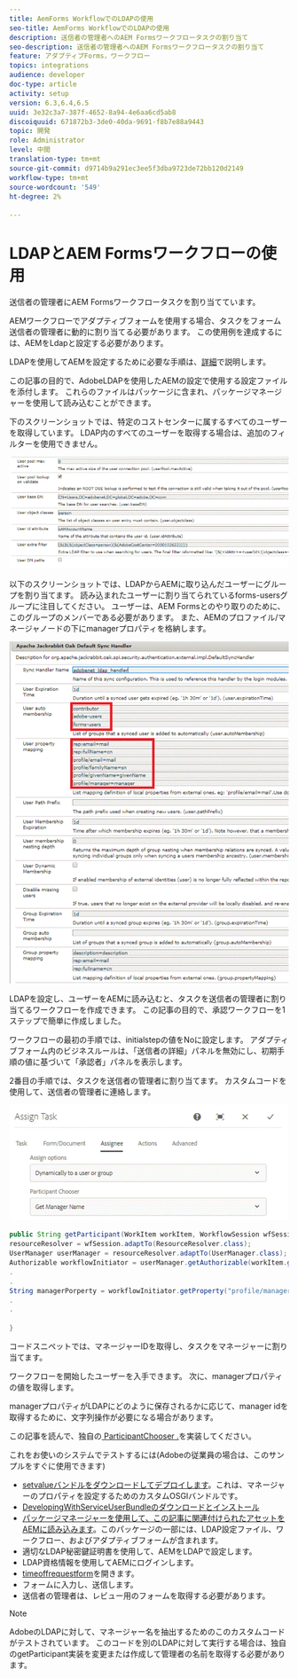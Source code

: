 ```yaml
---
title: AemForms WorkflowでのLDAPの使用
seo-title: AemForms WorkflowでのLDAPの使用
description: 送信者の管理者へのAEM Formsワークフロータスクの割り当て
seo-description: 送信者の管理者へのAEM Formsワークフロータスクの割り当て
feature: アダプティブForms，ワークフロー
topics: integrations
audience: developer
doc-type: article
activity: setup
version: 6.3,6.4,6.5
uuid: 3e32c3a7-387f-4652-8a94-4e6aa6cd5ab8
discoiquuid: 671872b3-3de0-40da-9691-f8b7e88a9443
topic: 開発
role: Administrator
level: 中間
translation-type: tm+mt
source-git-commit: d9714b9a291ec3ee5f3dba9723de72bb120d2149
workflow-type: tm+mt
source-wordcount: '549'
ht-degree: 2%

---
```



# LDAPとAEM Formsワークフローの使用

送信者の管理者にAEM Formsワークフロータスクを割り当てています。

AEMワークフローでアダプティブフォームを使用する場合、タスクをフォーム送信者の管理者に動的に割り当てる必要があります。 この使用例を達成するには、AEMをLdapと設定する必要があります。

LDAPを使用してAEMを設定するために必要な手順は、[詳細](https://helpx.adobe.com/experience-manager/6-5/sites/administering/using/ldap-config.html)で説明します。

この記事の目的で、AdobeLDAPを使用したAEMの設定で使用する設定ファイルを添付します。 これらのファイルはパッケージに含まれ、パッケージマネージャーを使用して読み込むことができます。

下のスクリーンショットでは、特定のコストセンターに属するすべてのユーザーを取得しています。 LDAP内のすべてのユーザーを取得する場合は、追加のフィルターを使用できません。

![LDAP の設定](assets/costcenterldap.gif)

以下のスクリーンショットでは、LDAPからAEMに取り込んだユーザーにグループを割り当てます。 読み込まれたユーザーに割り当てられているforms-usersグループに注目してください。 ユーザーは、AEM Formsとのやり取りのために、このグループのメンバーである必要があります。 また、AEMのプロファイル/マネージャノードの下にmanagerプロパティを格納します。

![シンチャンドラー](assets/synchandler.gif)

LDAPを設定し、ユーザーをAEMに読み込むと、タスクを送信者の管理者に割り当てるワークフローを作成できます。 この記事の目的で、承認ワークフローを1ステップで簡単に作成しました。

ワークフローの最初の手順では、initialstepの値をNoに設定します。 アダプティブフォーム内のビジネスルールは、「送信者の詳細」パネルを無効にし、初期手順の値に基づいて「承認者」パネルを表示します。

2番目の手順では、タスクを送信者の管理者に割り当てます。 カスタムコードを使用して、送信者の管理者に連絡します。

![Assign Task](assets/assigntask.gif)

```java
public String getParticipant(WorkItem workItem, WorkflowSession wfSession, MetaDataMap arg2) throws WorkflowException{
resourceResolver = wfSession.adaptTo(ResourceResolver.class);
UserManager userManager = resourceResolver.adaptTo(UserManager.class);
Authorizable workflowInitiator = userManager.getAuthorizable(workItem.getWorkflow().getInitiator());
.
.
String managerPorperty = workflowInitiator.getProperty("profile/manager")[0].getString();
.
.

}
```

コードスニペットでは、マネージャーIDを取得し、タスクをマネージャーに割り当てます。

ワークフローを開始したユーザーを入手できます。 次に、managerプロパティの値を取得します。

managerプロパティがLDAPにどのように保存されるかに応じて、manager idを取得するために、文字列操作が必要になる場合があります。

この記事を読んで、独自の[ ParticipantChooser .](https://helpx.adobe.com/jp/experience-manager/using/dynamic-steps.html)を実装してください。

これをお使いのシステムでテストするには(Adobeの従業員の場合は、このサンプルをすぐに使用できます)

* [setvalueバンドルをダウンロードしてデプロイします](/help/forms/assets/common-osgi-bundles/SetValueApp.core-1.0-SNAPSHOT.jar)。これは、マネージャーのプロパティを設定するためのカスタムOSGIバンドルです。
* [DevelopingWithServiceUserBundleのダウンロードとインストール](/help/forms/assets/common-osgi-bundles/DevelopingWithServiceUser.jar)
* [パッケージマネージャーを使用して、この記事に関連付けられたアセットをAEMに読み込みます](assets/aem-forms-ldap.zip)。このパッケージの一部には、LDAP設定ファイル、ワークフロー、およびアダプティブフォームが含まれます。
* 適切なLDAP秘密鍵証明書を使用して、AEMをLDAPで設定します。
* LDAP資格情報を使用してAEMにログインします。
* [timeoffrequestform](http://localhost:4502/content/dam/formsanddocuments/helpx/timeoffrequestform/jcr:content?wcmmode=disabled)を開きます。
* フォームに入力し、送信します。
* 送信者の管理者は、レビュー用のフォームを取得する必要があります。

>[!NOTE]
>
>AdobeのLDAPに対して、マネージャー名を抽出するためのこのカスタムコードがテストされています。 このコードを別のLDAPに対して実行する場合は、独自のgetParticipant実装を変更または作成して管理者の名前を取得する必要があります。

